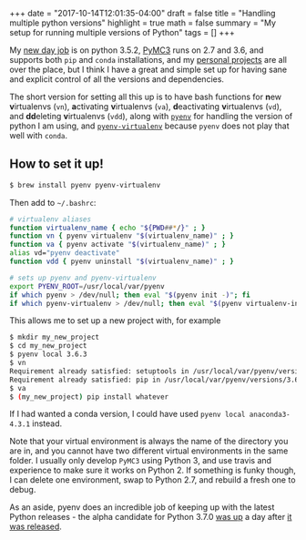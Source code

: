 +++
date = "2017-10-14T12:01:35-04:00"
draft = false
title = "Handling multiple python versions"
highlight = true
math = false
summary = "My setup for running multiple versions of Python"
tags = []
+++

My <a href="https://mediacloud.org/" target="blank_">new day job</a> is on python 3.5.2, 
<a href="https://github.com/pymc-devs/pymc3" target="blank_">PyMC3</a> runs on 2.7 and 3.6, and 
supports both `pip` and `conda` installations, and my 
<a href="https://github.com/ColCarroll?tab=repositories" target="blank_">personal projects</a>
are all over the place, but I think I have a great and simple set up for having sane and explicit
control of all the versions and dependencies.

The short version for setting all this up is to have bash functions for <b>n</b>ew 
<b>v</b>irtualenvs (`vn`), <b>a</b>ctivating <b>v</b>irtualenvs (`va`), <b>d</b>eactivating 
<b>v</b>irtualenvs (`vd`), and <b>dd</b>eleting <b>v</b>irtualenvs (`vdd`), along with 
<a href="https://github.com/pyenv/pyenv" target="blank_">`pyenv`</a> for handling the version of 
python I am using, and 
<a href="https://github.com/pyenv/pyenv-virtualenv" target="blank_">`pyenv-virtualenv`</a> because
`pyenv` does not play that well with `conda`.

## How to set it up!
```bash
$ brew install pyenv pyenv-virtualenv
```

Then add to `~/.bashrc`:
```bash
# virtualenv aliases
function virtualenv_name { echo "${PWD##*/}" ; }
function vn { pyenv virtualenv "$(virtualenv_name)" ; }
function va { pyenv activate "$(virtualenv_name)" ; }
alias vd="pyenv deactivate"
function vdd { pyenv uninstall "$(virtualenv_name)" ; }

# sets up pyenv and pyenv-virtualenv
export PYENV_ROOT=/usr/local/var/pyenv
if which pyenv > /dev/null; then eval "$(pyenv init -)"; fi
if which pyenv-virtualenv > /dev/null; then eval "$(pyenv virtualenv-init -)"; fi
```

This allows me to set up a new project with, for example

```bash
$ mkdir my_new_project
$ cd my_new_project
$ pyenv local 3.6.3
$ vn
Requirement already satisfied: setuptools in /usr/local/var/pyenv/versions/3.6.3/envs/my_new_project/lib/python3.6/site-packages
Requirement already satisfied: pip in /usr/local/var/pyenv/versions/3.6.3/envs/my_new_project/lib/python3.6/site-packages
$ va
$ (my_new_project) pip install whatever
```

If I had wanted a conda version, I could have used `pyenv local anaconda3-4.3.1` instead.

Note that your virtual environment is always the name of the directory you are in, and you cannot
have two different virtual environments in the same folder. I usually only develop `PyMC3` using
Python 3, and use travis and experience to make sure it works on Python 2.  If something is
funky though, I can delete one environment, swap to Python 2.7, and rebuild a fresh one to debug.

As an aside, pyenv does an incredible job of keeping up with the latest Python releases - the 
alpha candidate for Python 3.7.0 
<a href="https://github.com/pyenv/pyenv/commit/f9183b5f8ccaf2c0a5778dfb229c1cc85af85492" target="blank_">was up</a> a day after 
<a href="https://www.python.org/downloads/release/python-370a1/" target="blank_">it was released</a>.
